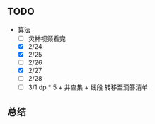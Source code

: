 ## TODO
- 算法
	- [ ] 灵神视频看完
	- [x] 2/24 
	- [x] 2/25 
	- [ ] 2/26
	- [x] 2/27 
	- [ ] 2/28 
	- [ ] 3/1 dp * 5 + 并查集 + 线段
转移至滴答清单

## 总结
